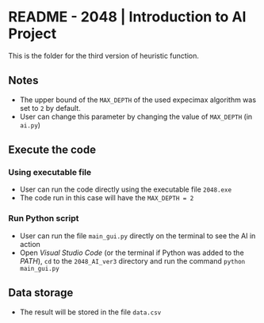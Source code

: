 # README - 2048 | Introduction to AI Project
This is the folder for the third version of heuristic function.

## Notes

- The upper bound of the `MAX_DEPTH` of the used expecimax algorithm was set to `2` by default. 
- User can change this parameter by changing the value of `MAX_DEPTH` (in `ai.py`)

## Execute the code

### Using executable file
- User can run the code directly using the executable file `2048.exe`
- The code run in this case will have the `MAX_DEPTH = 2`
### Run Python script
- User can run the file `main_gui.py` directly on the terminal to see the AI in action
- Open *Visual Studio Code* (or the terminal if Python was added to the *PATH*), `cd` to the `2048_AI_ver3` directory and run the command `python main_gui.py`

## Data storage
- The result will be stored in the file `data.csv`

